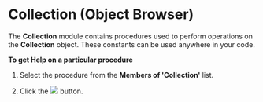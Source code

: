 
# Collection (Object Browser)

The  **Collection** module contains procedures used to perform operations on the **Collection** object. These constants can be used anywhere in your code.

 **To get Help on a particular procedure**




1. Select the procedure from the  **Members of 'Collection'** list.
    
2. Click the 
![](../images/but_help_ZA01201583.gif) button.
    

